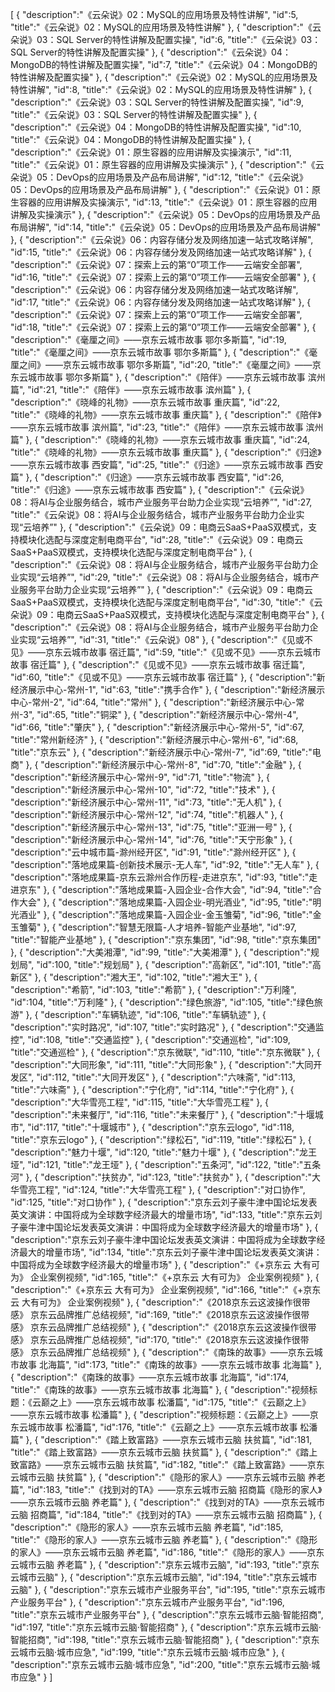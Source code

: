 [
	{
		"description":"《云朵说》02：MySQL的应用场景及特性讲解",
		"id":5,
		"title":"《云朵说》02：MySQL的应用场景及特性讲解"
	},
	{
		"description":"《云朵说》03：SQL Server的特性讲解及配置实操",
		"id":6,
		"title":"《云朵说》03：SQL Server的特性讲解及配置实操"
	},
	{
		"description":"《云朵说》04：MongoDB的特性讲解及配置实操",
		"id":7,
		"title":"《云朵说》04：MongoDB的特性讲解及配置实操"
	},
	{
		"description":"《云朵说》02：MySQL的应用场景及特性讲解",
		"id":8,
		"title":"《云朵说》02：MySQL的应用场景及特性讲解"
	},
	{
		"description":"《云朵说》03：SQL Server的特性讲解及配置实操",
		"id":9,
		"title":"《云朵说》03：SQL Server的特性讲解及配置实操"
	},
	{
		"description":"《云朵说》04：MongoDB的特性讲解及配置实操",
		"id":10,
		"title":"《云朵说》04：MongoDB的特性讲解及配置实操"
	},
	{
		"description":"《云朵说》01：原生容器的应用讲解及实操演示",
		"id":11,
		"title":"《云朵说》01：原生容器的应用讲解及实操演示"
	},
	{
		"description":"《云朵说》05：DevOps的应用场景及产品布局讲解",
		"id":12,
		"title":"《云朵说》05：DevOps的应用场景及产品布局讲解"
	},
	{
		"description":"《云朵说》01：原生容器的应用讲解及实操演示",
		"id":13,
		"title":"《云朵说》01：原生容器的应用讲解及实操演示"
	},
	{
		"description":"《云朵说》05：DevOps的应用场景及产品布局讲解",
		"id":14,
		"title":"《云朵说》05：DevOps的应用场景及产品布局讲解"
	},
	{
		"description":"《云朵说》06：内容存储分发及网络加速一站式攻略详解",
		"id":15,
		"title":"《云朵说》06：内容存储分发及网络加速一站式攻略详解"
	},
	{
		"description":"《云朵说》07：探索上云的第“0”项工作——云端安全部署",
		"id":16,
		"title":"《云朵说》07：探索上云的第“0”项工作——云端安全部署"
	},
	{
		"description":"《云朵说》06：内容存储分发及网络加速一站式攻略详解",
		"id":17,
		"title":"《云朵说》06：内容存储分发及网络加速一站式攻略详解"
	},
	{
		"description":"《云朵说》07：探索上云的第“0”项工作——云端安全部署",
		"id":18,
		"title":"《云朵说》07：探索上云的第“0”项工作——云端安全部署"
	},
	{
		"description":"《毫厘之间》——京东云城市故事 鄂尔多斯篇",
		"id":19,
		"title":"《毫厘之间》——京东云城市故事 鄂尔多斯篇"
	},
	{
		"description":"《毫厘之间》——京东云城市故事 鄂尔多斯篇",
		"id":20,
		"title":"《毫厘之间》——京东云城市故事 鄂尔多斯篇"
	},
	{
		"description":"《陪伴》——京东云城市故事 滨州篇",
		"id":21,
		"title":"《陪伴》——京东云城市故事 滨州篇"
	},
	{
		"description":"《晓峰的礼物》——京东云城市故事 重庆篇",
		"id":22,
		"title":"《晓峰的礼物》——京东云城市故事 重庆篇"
	},
	{
		"description":"《陪伴》——京东云城市故事 滨州篇",
		"id":23,
		"title":"《陪伴》——京东云城市故事 滨州篇"
	},
	{
		"description":"《晓峰的礼物》——京东云城市故事 重庆篇",
		"id":24,
		"title":"《晓峰的礼物》——京东云城市故事 重庆篇"
	},
	{
		"description":"《归途》——京东云城市故事 西安篇",
		"id":25,
		"title":"《归途》——京东云城市故事 西安篇"
	},
	{
		"description":"《归途》——京东云城市故事 西安篇",
		"id":26,
		"title":"《归途》——京东云城市故事 西安篇"
	},
	{
		"description":"《云朵说》08：将AI与企业服务结合，城市产业服务平台助力企业实现“云培养”",
		"id":27,
		"title":"《云朵说》08：将AI与企业服务结合，城市产业服务平台助力企业实现“云培养”"
	},
	{
		"description":"《云朵说》09：电商云SaaS+PaaS双模式，支持模块化选配与深度定制电商平台",
		"id":28,
		"title":"《云朵说》09：电商云SaaS+PaaS双模式，支持模块化选配与深度定制电商平台"
	},
	{
		"description":"《云朵说》08：将AI与企业服务结合，城市产业服务平台助力企业实现“云培养”",
		"id":29,
		"title":"《云朵说》08：将AI与企业服务结合，城市产业服务平台助力企业实现“云培养”"
	},
	{
		"description":"《云朵说》09：电商云SaaS+PaaS双模式，支持模块化选配与深度定制电商平台",
		"id":30,
		"title":"《云朵说》09：电商云SaaS+PaaS双模式，支持模块化选配与深度定制电商平台"
	},
	{
		"description":"《云朵说》08：将AI与企业服务结合，城市产业服务平台助力企业实现“云培养”",
		"id":31,
		"title":"《云朵说》08"
	},
	{
		"description":"《见或不见》——京东云城市故事 宿迁篇",
		"id":59,
		"title":"《见或不见》——京东云城市故事 宿迁篇"
	},
	{
		"description":"《见或不见》——京东云城市故事 宿迁篇",
		"id":60,
		"title":"《见或不见》——京东云城市故事 宿迁篇"
	},
	{
		"description":"新经济展示中心-常州-1",
		"id":63,
		"title":"携手合作"
	},
	{
		"description":"新经济展示中心-常州-2",
		"id":64,
		"title":"常州"
	},
	{
		"description":"新经济展示中心-常州-3",
		"id":65,
		"title":"铜梁"
	},
	{
		"description":"新经济展示中心-常州-4",
		"id":66,
		"title":"肇庆"
	},
	{
		"description":"新经济展示中心-常州-5",
		"id":67,
		"title":"常州新经济"
	},
	{
		"description":"新经济展示中心-常州-6",
		"id":68,
		"title":"京东云"
	},
	{
		"description":"新经济展示中心-常州-7",
		"id":69,
		"title":"电商"
	},
	{
		"description":"新经济展示中心-常州-8",
		"id":70,
		"title":"金融"
	},
	{
		"description":"新经济展示中心-常州-9",
		"id":71,
		"title":"物流"
	},
	{
		"description":"新经济展示中心-常州-10",
		"id":72,
		"title":"技术"
	},
	{
		"description":"新经济展示中心-常州-11",
		"id":73,
		"title":"无人机"
	},
	{
		"description":"新经济展示中心-常州-12",
		"id":74,
		"title":"机器人"
	},
	{
		"description":"新经济展示中心-常州-13",
		"id":75,
		"title":"亚洲一号"
	},
	{
		"description":"新经济展示中心-常州-14",
		"id":76,
		"title":"天宁形象"
	},
	{
		"description":"云中城市篇-滁州经开区",
		"id":91,
		"title":"滁州经开区"
	},
	{
		"description":"落地成果篇-创新技术展示-无人车",
		"id":92,
		"title":"无人车"
	},
	{
		"description":"落地成果篇-京东云滁州合作历程-走进京东",
		"id":93,
		"title":"走进京东"
	},
	{
		"description":"落地成果篇-入园企业-合作大会",
		"id":94,
		"title":"合作大会"
	},
	{
		"description":"落地成果篇-入园企业-明光酒业",
		"id":95,
		"title":"明光酒业"
	},
	{
		"description":"落地成果篇-入园企业-金玉雏菊",
		"id":96,
		"title":"金玉雏菊"
	},
	{
		"description":"智慧无限篇-人才培养-智能产业基地",
		"id":97,
		"title":"智能产业基地"
	},
	{
		"description":"京东集团",
		"id":98,
		"title":"京东集团"
	},
	{
		"description":"大美湘潭",
		"id":99,
		"title":"大美湘潭"
	},
	{
		"description":"规划局",
		"id":100,
		"title":"规划局"
	},
	{
		"description":"高新区",
		"id":101,
		"title":"高新区"
	},
	{
		"description":"湘大王",
		"id":102,
		"title":"湘大王"
	},
	{
		"description":"希箭",
		"id":103,
		"title":"希箭"
	},
	{
		"description":"万利隆",
		"id":104,
		"title":"万利隆"
	},
	{
		"description":"绿色旅游",
		"id":105,
		"title":"绿色旅游"
	},
	{
		"description":"车辆轨迹",
		"id":106,
		"title":"车辆轨迹"
	},
	{
		"description":"实时路况",
		"id":107,
		"title":"实时路况"
	},
	{
		"description":"交通监控",
		"id":108,
		"title":"交通监控"
	},
	{
		"description":"交通巡检",
		"id":109,
		"title":"交通巡检"
	},
	{
		"description":"京东微联",
		"id":110,
		"title":"京东微联"
	},
	{
		"description":"大同形象",
		"id":111,
		"title":"大同形象"
	},
	{
		"description":"大同开发区",
		"id":112,
		"title":"大同开发区"
	},
	{
		"description":"六味斋",
		"id":113,
		"title":"六味斋"
	},
	{
		"description":"宁化府",
		"id":114,
		"title":"宁化府"
	},
	{
		"description":"大华雪亮工程",
		"id":115,
		"title":"大华雪亮工程"
	},
	{
		"description":"未来餐厅",
		"id":116,
		"title":"未来餐厅"
	},
	{
		"description":"十堰城市",
		"id":117,
		"title":"十堰城市"
	},
	{
		"description":"京东云logo",
		"id":118,
		"title":"京东云logo"
	},
	{
		"description":"绿松石",
		"id":119,
		"title":"绿松石"
	},
	{
		"description":"魅力十堰",
		"id":120,
		"title":"魅力十堰"
	},
	{
		"description":"龙王垭",
		"id":121,
		"title":"龙王垭"
	},
	{
		"description":"五条河",
		"id":122,
		"title":"五条河"
	},
	{
		"description":"扶贫办",
		"id":123,
		"title":"扶贫办"
	},
	{
		"description":"大华雪亮工程",
		"id":124,
		"title":"大华雪亮工程"
	},
	{
		"description":"对口协作",
		"id":125,
		"title":"对口协作"
	},
	{
		"description":"京东云刘子豪牛津中国论坛发表英文演讲：中国将成为全球数字经济最大的增量市场",
		"id":133,
		"title":"京东云刘子豪牛津中国论坛发表英文演讲：中国将成为全球数字经济最大的增量市场"
	},
	{
		"description":"京东云刘子豪牛津中国论坛发表英文演讲：中国将成为全球数字经济最大的增量市场",
		"id":134,
		"title":"京东云刘子豪牛津中国论坛发表英文演讲：中国将成为全球数字经济最大的增量市场"
	},
	{
		"description":"《+京东云 大有可为》  企业案例视频",
		"id":165,
		"title":"《+京东云 大有可为》  企业案例视频"
	},
	{
		"description":"《+京东云 大有可为》  企业案例视频",
		"id":166,
		"title":"《+京东云 大有可为》  企业案例视频"
	},
	{
		"description":"《2018京东云这波操作很带感》  京东云品牌推广总结视频",
		"id":169,
		"title":"《2018京东云这波操作很带感》  京东云品牌推广总结视频"
	},
	{
		"description":"《2018京东云这波操作很带感》  京东云品牌推广总结视频",
		"id":170,
		"title":"《2018京东云这波操作很带感》  京东云品牌推广总结视频"
	},
	{
		"description":"《南珠的故事》——京东云城市故事 北海篇",
		"id":173,
		"title":"《南珠的故事》——京东云城市故事 北海篇"
	},
	{
		"description":"《南珠的故事》——京东云城市故事 北海篇",
		"id":174,
		"title":"《南珠的故事》——京东云城市故事 北海篇"
	},
	{
		"description":"视频标题：《云巅之上》——京东云城市故事 松潘篇",
		"id":175,
		"title":"《云巅之上》——京东云城市故事 松潘篇"
	},
	{
		"description":"视频标题：《云巅之上》——京东云城市故事 松潘篇",
		"id":176,
		"title":"《云巅之上》——京东云城市故事 松潘篇"
	},
	{
		"description":"《踏上致富路》——京东云城市云脑 扶贫篇",
		"id":181,
		"title":"《踏上致富路》——京东云城市云脑 扶贫篇"
	},
	{
		"description":"《踏上致富路》——京东云城市云脑 扶贫篇",
		"id":182,
		"title":"《踏上致富路》——京东云城市云脑 扶贫篇"
	},
	{
		"description":"《隐形的家人》——京东云城市云脑 养老篇",
		"id":183,
		"title":"《找到对的TA》——京东云城市云脑 招商篇《隐形的家人》——京东云城市云脑 养老篇"
	},
	{
		"description":"《找到对的TA》——京东云城市云脑 招商篇",
		"id":184,
		"title":"《找到对的TA》——京东云城市云脑 招商篇"
	},
	{
		"description":"《隐形的家人》——京东云城市云脑 养老篇",
		"id":185,
		"title":"《隐形的家人》——京东云城市云脑 养老篇"
	},
	{
		"description":"《隐形的家人》——京东云城市云脑 养老篇",
		"id":186,
		"title":"《隐形的家人》——京东云城市云脑 养老篇"
	},
	{
		"description":"京东云城市云脑",
		"id":193,
		"title":"京东云城市云脑"
	},
	{
		"description":"京东云城市云脑",
		"id":194,
		"title":"京东云城市云脑"
	},
	{
		"description":"京东云城市产业服务平台",
		"id":195,
		"title":"京东云城市产业服务平台"
	},
	{
		"description":"京东云城市产业服务平台",
		"id":196,
		"title":"京东云城市产业服务平台"
	},
	{
		"description":"京东云城市云脑·智能招商",
		"id":197,
		"title":"京东云城市云脑·智能招商"
	},
	{
		"description":"京东云城市云脑·智能招商",
		"id":198,
		"title":"京东云城市云脑·智能招商"
	},
	{
		"description":"京东云城市云脑·城市应急",
		"id":199,
		"title":"京东云城市云脑·城市应急"
	},
	{
		"description":"京东云城市云脑·城市应急",
		"id":200,
		"title":"京东云城市云脑·城市应急"
	}
]